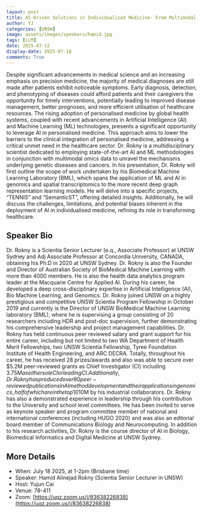 ```yaml
---
layout: post
title: AI-Driven Solutions in Individualised Medicine- From Multimodal Omics Data to Disease Diagnosis and Biomarker Discovery
author: YJ
categories: [UNSW]
image: assets/images/speakers/hamid.jpg
tags: [LLM]
date: 2025-07-12
display-date: 2025-07-18
comments: True
---
```

Despite significant advancements in medical science and an increasing emphasis on precision medicine, the majority of medical diagnoses are still made after patients exhibit noticeable symptoms. Early diagnosis, detection, and phenotyping of diseases could afford patients and their caregivers the opportunity for timely interventions, potentially leading to improved disease management, better prognoses, and more efficient utilisation of healthcare resources. The rising adoption of personalised medicine by global health systems, coupled with recent advancements in Artificial Intelligence (AI) and Machine Learning (ML) technologies, presents a significant opportunity to leverage AI in personalised medicine. This approach aims to lower the barriers to the clinical integration of personalised medicine, addressing a critical unmet need in the healthcare sector. Dr. Rokny is a multidisciplinary scientist dedicated to employing state-of-the-art AI and ML methodologies in conjunction with multimodal omics data to unravel the mechanisms underlying genetic diseases and cancers. In his presentation, Dr. Rokny will first outline the scope of work undertaken by his Biomedical Machine Learning Laboratory (BML), which spans the application of ML and AI in genomics and spatial transcriptomics to the more recent deep graph representation learning models. He will delve into a specific projects, “TENNIS” and “SemanticST”, offering detailed insights. Additionally, he will discuss the challenges, limitations, and potential biases inherent in the deployment of AI in individualised medicine, refining its role in transforming healthcare.


## Speaker Bio

Dr. Rokny is a Scientia Senior Lecturer (e.q., Associate Professor) at UNSW Sydney and Adj Associate Professor at Concordia University, CANADA, obtaining his Ph.D in 2020 at UNSW Sydney. Dr. Rokny is also the Founder and Director of Australian Society of BioMedical Machine Learning with more than 4000 members. He is also the health data analytics program leader at the Macquarie Centre for Applied AI. During his career, he developed a deep cross-disciplinary expertise in Artificial Intelligence (AI), Bio Machine Learning, and Genomics. Dr. Rokny joined UNSW on a highly prestigious and competitive UNSW Scientia Program Fellowship in October 2019 and currently is the Director of UNSW BioMedical Machine Learning laboratory (BML), where he is supervising a group consisting of 20 researchers including HDR and post-doc supervision, further demonstrating his comprehensive leadership and project management capabilities. Dr. Rokny has held continuous peer reviewed salary and grant support for his entire career, including but not limited to two WA Department of Health Merit Fellowships, two UNSW Scientia Fellowship, Tyree Foundation Institute of Health Engineering, and ARC DECRA. Totally, throughout his career, he has received 28 prizes/awards and also was able to secure over $5.2M peer-reviewed grants as Chief Investigator (CI) including $3.75M as either sole CI or leading CI. Additionally, Dr. Rokny has produced over 80 peer-reviewed publications in AI method development and their applications in genomics, half of which are in the top 10% of the fields (45 as the leading author), evidencing his impact with over 4,100 citations and a h-index of 36. He has also a strong relationship with industry, in which his expertise in AI and ML has been funded >$10M by his industrial collaborators. Dr. Rokny has also a demonstrated experience in leadership through his contribution to the University and school level committees. He has been invited to serve as keynote speaker and program committee member of national and international conferences (including HUGO 2020) and was also an editorial board member of Communications Biology and Neurocomputing. In addition to his research activities, Dr. Rokny is the course director of AI in Biology, Biomedical Informatics and Digital Medicine at UNSW Sydney.


## More Details

- When: July 18 2025, at 1-2pm (Brisbane time)
- Speaker: Hamid Alinejad Rokny (Scientia Senior Lecturer in UNSW)
- Host: Yujun Cai
- Venue: 78-411
- Zoom: [https://uqz.zoom.us/j/83638226838](https://uqz.zoom.us/j/83638226838) 
